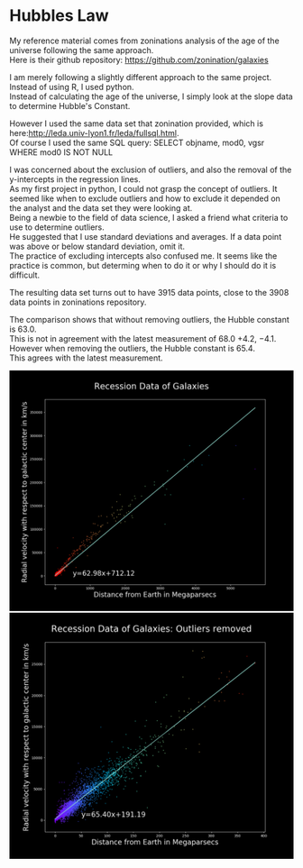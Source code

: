 # Hubbles Law

My reference material comes from zoninations analysis of the age of the universe following the same approach.  
Here is their github repository: https://github.com/zonination/galaxies

I am merely following a slightly different approach to the same project. Instead of using R, I used python.  
Instead of calculating the age of the universe, I simply look at the slope data to determine Hubble's Constant.

However I used the same data set that zonination provided, which is here:http://leda.univ-lyon1.fr/leda/fullsql.html.  
Of course I used the same SQL query: SELECT objname, mod0, vgsr WHERE mod0 IS NOT NULL

I was concerned about the exclusion of outliers, and also the removal of the y-intercepts in the regression lines.    
As my first project in python, I could not grasp the concept of outliers. 
It seemed like when to exclude outliers and how to exclude it depended on the analyst and the data set they were looking at.  
Being a newbie to the field of data science, I asked a friend what criteria to use to determine outliers.  
He suggested that I use standard deviations and averages. If a data point was above or below standard deviation, omit it.  
The practice of excluding intercepts also confused me. 
It seems like the practice is common, but determing when to do it or why I should do it is difficult.  

The resulting data set turns out to have 3915 data points, close to the 3908 data points in zoninations repository.  

The comparison shows that without removing outliers, the Hubble constant is 63.0.  
This is not in agreement with the latest measurement of 68.0 +4.2, −4.1.  
However when removing the outliers, the Hubble constant is 65.4.  
This agrees with the latest measurement.  



![alt text](https://github.com/SmellyKels/HubblesLaw/blob/master/Figure_1.png)
![alt text](https://github.com/SmellyKels/HubblesLaw/blob/master/Figure_2.png)
